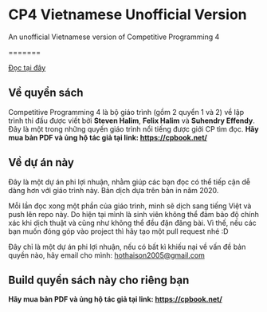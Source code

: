 # CP4 Vietnamese Unofficial Version

An unofficial Vietnamese version of Competitive Programming 4

=======

[Đọc tại đây](https://thaisonho.github.io/CP4-Vietnamese-Unofficial-Version/)

## Về quyển sách

Competitive Programming 4 là bộ giáo trình (gồm 2 quyển 1 và 2) về lập trình thi đấu được viết bởi **Steven Halim**, **Felix Halim** và **Suhendry Effendy**. Đây là một trong những quyến giáo trình nổi tiếng được giới CP tìm đọc.
**Hãy mua bản PDF và ủng hộ tác giả tại link: <https://cpbook.net/>**

## Về dự án này

Đây là một dự án phi lợi nhuận, nhằm giúp các bạn đọc có thể tiếp cận dễ dàng hơn với giáo trình này.
Bản dịch dựa trên bản in năm 2020.

Mỗi lần đọc xong một phần của giáo trình, mình sẽ dịch sang tiếng Việt và push lên repo này.
Do hiện tại mình là sinh viên không thể đảm bảo độ chính xác khi dịch thuật và cũng như không thể đều đặn đăng bài. Vì thế, nếu các bạn muốn đóng góp vào project thì hãy tạo một pull request nhé :D

Đây chỉ là một dự án phi lợi nhuận, nếu có bất kì khiếu nại về vấn đề bản quyền nào, hãy email cho mình: <hothaison2005@gmail.com>

## Build quyển sách này cho riêng bạn



**Hãy mua bản PDF và ủng hộ tác giả tại link: <https://cpbook.net/>**
